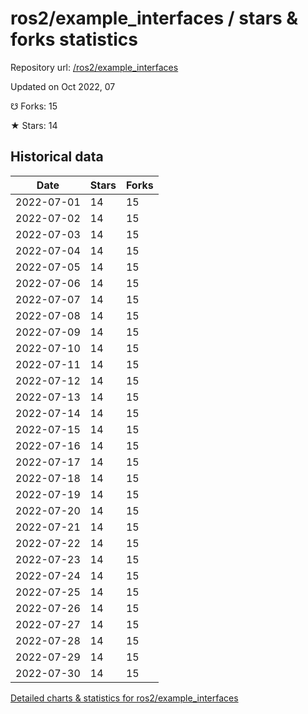 # ros2/example_interfaces / stars & forks statistics

Repository url: [/ros2/example_interfaces](https://github.com/ros2/example_interfaces)

Updated on Oct 2022, 07

☋ Forks: 15

★ Stars: 14

## Historical data
| Date | Stars | Forks |
|------|-------|-------|
| 2022-07-01 | 14 | 15 | 
| 2022-07-02 | 14 | 15 | 
| 2022-07-03 | 14 | 15 | 
| 2022-07-04 | 14 | 15 | 
| 2022-07-05 | 14 | 15 | 
| 2022-07-06 | 14 | 15 | 
| 2022-07-07 | 14 | 15 | 
| 2022-07-08 | 14 | 15 | 
| 2022-07-09 | 14 | 15 | 
| 2022-07-10 | 14 | 15 | 
| 2022-07-11 | 14 | 15 | 
| 2022-07-12 | 14 | 15 | 
| 2022-07-13 | 14 | 15 | 
| 2022-07-14 | 14 | 15 | 
| 2022-07-15 | 14 | 15 | 
| 2022-07-16 | 14 | 15 | 
| 2022-07-17 | 14 | 15 | 
| 2022-07-18 | 14 | 15 | 
| 2022-07-19 | 14 | 15 | 
| 2022-07-20 | 14 | 15 | 
| 2022-07-21 | 14 | 15 | 
| 2022-07-22 | 14 | 15 | 
| 2022-07-23 | 14 | 15 | 
| 2022-07-24 | 14 | 15 | 
| 2022-07-25 | 14 | 15 | 
| 2022-07-26 | 14 | 15 | 
| 2022-07-27 | 14 | 15 | 
| 2022-07-28 | 14 | 15 | 
| 2022-07-29 | 14 | 15 | 
| 2022-07-30 | 14 | 15 | 


[Detailed charts & statistics for ros2/example_interfaces](https://reviewgithub.com/rep/ros2/example_interfaces)
